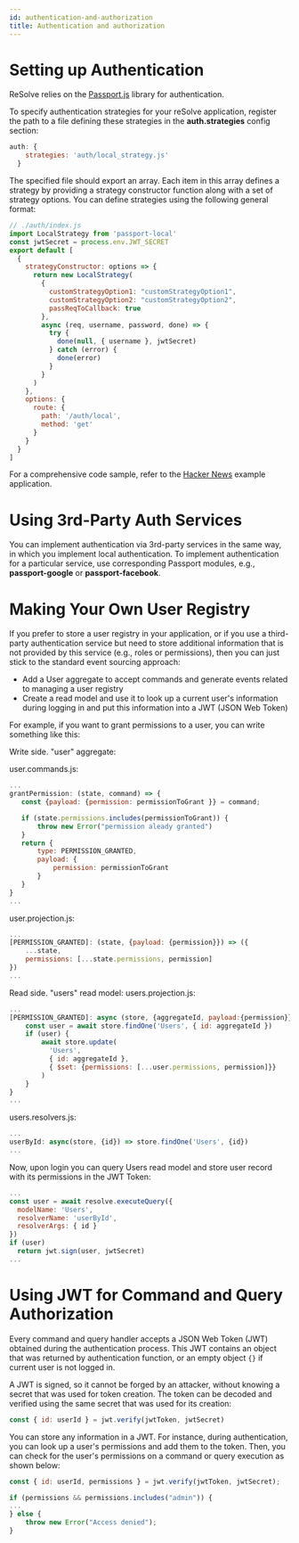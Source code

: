 ```yaml
---
id: authentication-and-authorization
title: Authentication and authorization
---
```


# Setting up Authentication

ReSolve relies on the [Passport.js](http://www.passportjs.org/) library for authentication. 

To specify authentication strategies for your reSolve application, register the path to a file defining these strategies in the **auth.strategies** config section:

<!-- prettier-ignore-start -->
[embedmd]:# (../examples/hacker-news/config.app.js /auth: \{/ /\}/)
```js
auth: {
    strategies: 'auth/local_strategy.js'
  }
```
<!-- prettier-ignore-end -->

The specified file should export an array. Each item in this array defines a strategy by providing a strategy constructor function along with a set of strategy options. You can define strategies using the following general format: 

```js
// ./auth/index.js
import LocalStrategy from 'passport-local'
const jwtSecret = process.env.JWT_SECRET
export default [
  {
    strategyConstructor: options => {
      return new LocalStrategy(
        {
          customStrategyOption1: "customStrategyOption1",
          customStrategyOption2: "customStrategyOption2",
          passReqToCallback: true
        },
        async (req, username, password, done) => {
          try {
            done(null, { username }, jwtSecret)
          } catch (error) {
            done(error)
          }
        }
      )
    },
    options: {
      route: {
        path: '/auth/local',
        method: 'get'
      }
    }
  }
]
```

For a comprehensive code sample, refer to the [Hacker News](https://github.com/reimagined/resolve/tree/master/examples/hacker-news) example application.


# Using 3rd-Party Auth Services

You can implement authentication via 3rd-party services in the same way, in which you implement local authentication. To implement authentication for a particular service, use corresponding Passport modules, e.g., **passport-google** or **passport-facebook**.




# Making Your Own User Registry

If you prefer to store a user registry in your application, or if you use a third-party authentication service but need to store additional information that is not provided by this service (e.g., roles or permissions), then you can just stick to the standard event sourcing approach:
- Add a User aggregate to accept commands and generate events related to managing a user registry
- Create a read model and use it to look up a current user's information during logging in and put this information into a JWT (JSON Web Token)

For example, if you want to grant permissions to a user, you can write something like this:

Write side. "user" aggregate:

user.commands.js:

```js
...
grantPermission: (state, command) => {
   const {payload: {permission: permissionToGrant }} = command;

   if (state.permissions.includes(permissionToGrant)) {
       throw new Error("permission aleady granted")
   }
   return {
       type: PERMISSION_GRANTED,
       payload: {
           permission: permissionToGrant
       }
   }
}
...
```

user.projection.js:

```js
...
[PERMISSION_GRANTED]: (state, {payload: {permission}}) => ({
    ...state,
    permissions: [...state.permissions, permission]
})
...
```

Read side. "users" read model:
users.projection.js:

```js
...
[PERMISSION_GRANTED]: async (store, {aggregateId, payload:{permission}}) => {
    const user = await store.findOne('Users', { id: aggregateId })
    if (user) {
        await store.update(
          'Users',
          { id: aggregateId },
          { $set: {permissions: [...user.permissions, permission]}}
        )
    }
}
...
```

users.resolvers.js:

```js
...
userById: async(store, {id}) => store.findOne('Users', {id})
...
```

Now, upon login you can query Users read model and store user record with its permissions in the JWT Token:

```js
...
const user = await resolve.executeQuery({
  modelName: 'Users',
  resolverName: 'userById',
  resolverArgs: { id }
})
if (user)
  return jwt.sign(user, jwtSecret)
...
```

# Using JWT for Command and Query Authorization

Every command and query handler accepts a JSON Web Token (JWT) obtained during the authentication process. This JWT contains an object that was returned by authentication function, or an empty object `{}` if current user is not logged in.

A JWT is signed, so it cannot be forged by an attacker, without knowing a secret that was used for token creation. The token can be decoded and verified using the same secret that was used for its creation:

```js
const { id: userId } = jwt.verify(jwtToken, jwtSecret)
```

You can store any information in a JWT. For instance, during authentication, you can look up a
user's permissions and add them to the token. Then, you can check for the user's permissions on a command or query execution as shown below:

```js
const { id: userId, permissions } = jwt.verify(jwtToken, jwtSecret);

if (permissions && permissions.includes("admin")) {
...
} else {
    throw new Error("Access denied");
}
```
